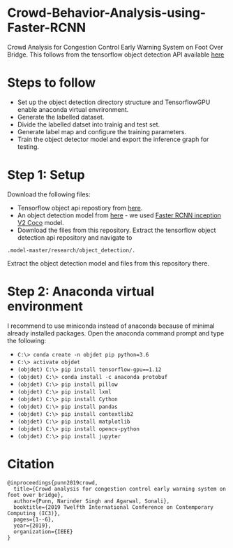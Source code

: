 # Crowd-Behavior-Analysis-using-Faster-RCNN
Crowd Analysis for Congestion Control Early Warning System on Foot Over Bridge.
This follows from the tensorflow object detection API available [here](https://github.com/tensorflow/models/tree/r1.12.0)

# Steps to follow
- Set up the object detection directory structure and TensorflowGPU enable anaconda virtual envrironment.
- Generate the labelled dataset.
- Divide the labelled datset into trainig and test set.
- Generate label map and configure the training parameters.
- Train the object detector model and export the inference graph for testing.

# Step 1: Setup
Download the following files:
- Tensorflow object api repostiory from [here](https://github.com/tensorflow/models/tree/r1.12.0).
- An object detection model from [here](https://github.com/tensorflow/models/blob/master/research/object_detection/g3doc/tf1_detection_zoo.md) - we used [Faster RCNN inception V2 Coco](http://download.tensorflow.org/models/object_detection/faster_rcnn_inception_v2_coco_2018_01_28.tar.gz) model.
- Download the files from this repository.
Extract the tensorflow object detection api repository and navigate to 
```
.model-master/research/object_detection/. 
```
Extract the object detection model and files from this repository there.

# Step 2: Anaconda virtual environment
I recommend to use miniconda instead of anaconda because of minimal already installed packages.
Open the anaconda command prompt and type the following:
- ``` C:\> conda create -n objdet pip python=3.6 ```
- ``` C:\> activate objdet ```
- ``` (objdet) C:\> pip install tensorflow-gpu==1.12 ```
- ``` (objdet) C:\> conda install -c anaconda protobuf ```
- ``` (objdet) C:\> pip install pillow ```
- ``` (objdet) C:\> pip install lxml ```
- ``` (objdet) C:\> pip install Cython ```
- ``` (objdet) C:\> pip install pandas ```
- ``` (objdet) C:\> pip install contextlib2 ```
- ``` (objdet) C:\> pip install matplotlib ```
- ``` (objdet) C:\> pip install opencv-python ```
- ``` (objdet) C:\> pip install jupyter ```


# Citation
```
@inproceedings{punn2019crowd,
  title={Crowd analysis for congestion control early warning system on foot over bridge},
  author={Punn, Narinder Singh and Agarwal, Sonali},
  booktitle={2019 Twelfth International Conference on Contemporary Computing (IC3)},
  pages={1--6},
  year={2019},
  organization={IEEE}
}

```
